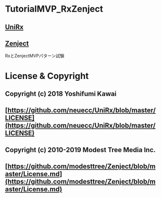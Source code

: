 # TutorialMVP_RxZenject
## [UniRx](https://github.com/neuecc/UniRx)
## [Zenject](https://github.com/modesttree/Zenject) 
RxとZenjectMVPパターン試験

# License & Copyright
## Copyright (c) 2018 Yoshifumi Kawai
## [https://github.com/neuecc/UniRx/blob/master/LICENSE](https://github.com/neuecc/UniRx/blob/master/LICENSE)
## Copyright (c) 2010-2019 Modest Tree Media Inc.
## [https://github.com/modesttree/Zenject/blob/master/License.md](https://github.com/modesttree/Zenject/blob/master/License.md)




